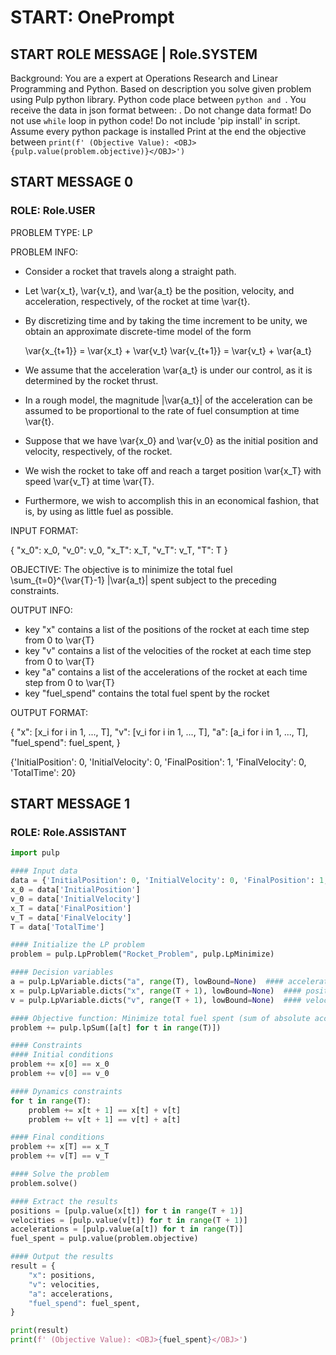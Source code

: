 # START: OnePrompt 
## START ROLE MESSAGE | Role.SYSTEM 
Background: You are a expert at Operations Research and Linear Programming and Python. Based on description you solve given problem using Pulp python library. Python code place between ```python and ```. You receive the data in json format between: <DATA></DATA>. Do not change data format! Do not use `while` loop in python code! Do not include 'pip install' in script. Assume every python package is installed Print at the end the objective between <OBJ></OBJ> `print(f' (Objective Value): <OBJ>{pulp.value(problem.objective)}</OBJ>')`  
## START MESSAGE 0 
### ROLE: Role.USER
<DESCRIPTION>
PROBLEM TYPE: LP

PROBLEM INFO: 

- Consider a rocket that travels along a straight path. 
- Let \var{x_t}, \var{v_t}, and \var{a_t} be the position, velocity, and acceleration, respectively, of the rocket at time \var{t}.
- By discretizing time and by taking the time increment to be unity, we obtain an approximate discrete-time model of the form 
    
    \var{x_{t+1}} = \var{x_t} + \var{v_t}
    \var{v_{t+1}} = \var{v_t} + \var{a_t}

- We assume that the acceleration \var{a_t} is under our control, as it is determined by the rocket thrust.
- In a rough model, the magnitude |\var{a_t}| of the accelera­tion can be assumed to be proportional to the rate of fuel consumption at time \var{t}.
- Suppose that we have \var{x_0} and \var{v_0} as the initial position and velocity, respectively, of the rocket.
- We wish the rocket to take off and reach a target position \var{x_T} with speed \var{v_T} at time \var{T}.
- Furthermore, we wish to accomplish this in an economical fashion, that is, by using as little fuel as possible.


INPUT FORMAT: 

{
    "x_0": x_0,
    "v_0": v_0,
    "x_T": x_T,
    "v_T": v_T,
    "T": T
}

OBJECTIVE: The objective is to minimize the total fuel \sum_{t=0}^{\var{T}-1} |\var{a_t}| spent subject to the preceding constraints.

OUTPUT INFO:

- key "x" contains a list of the positions of the rocket at each time step from 0 to \var{T}
- key "v" contains a list of the velocities of the rocket at each time step from 0 to \var{T}
- key "a" contains a list of the accelerations of the rocket at each time step from 0 to \var{T}
- key "fuel_spend" contains the total fuel spent by the rocket

OUTPUT FORMAT:

{
    "x": [x_i for i in 1, ..., T],
    "v": [v_i for i in 1, ..., T],
    "a": [a_i for i in 1, ..., T],
    "fuel_spend": fuel_spent,
}


</DESCRIPTION>
<DATA>
{'InitialPosition': 0, 'InitialVelocity': 0, 'FinalPosition': 1, 'FinalVelocity': 0, 'TotalTime': 20}</DATA>


## START MESSAGE 1 
### ROLE: Role.ASSISTANT
```python
import pulp

#### Input data
data = {'InitialPosition': 0, 'InitialVelocity': 0, 'FinalPosition': 1, 'FinalVelocity': 0, 'TotalTime': 20}
x_0 = data['InitialPosition']
v_0 = data['InitialVelocity']
x_T = data['FinalPosition']
v_T = data['FinalVelocity']
T = data['TotalTime']

#### Initialize the LP problem
problem = pulp.LpProblem("Rocket_Problem", pulp.LpMinimize)

#### Decision variables
a = pulp.LpVariable.dicts("a", range(T), lowBound=None)  #### acceleration
x = pulp.LpVariable.dicts("x", range(T + 1), lowBound=None)  #### position
v = pulp.LpVariable.dicts("v", range(T + 1), lowBound=None)  #### velocity

#### Objective function: Minimize total fuel spent (sum of absolute accelerations)
problem += pulp.lpSum([a[t] for t in range(T)])

#### Constraints
#### Initial conditions
problem += x[0] == x_0
problem += v[0] == v_0

#### Dynamics constraints
for t in range(T):
    problem += x[t + 1] == x[t] + v[t]
    problem += v[t + 1] == v[t] + a[t]

#### Final conditions
problem += x[T] == x_T
problem += v[T] == v_T

#### Solve the problem
problem.solve()

#### Extract the results
positions = [pulp.value(x[t]) for t in range(T + 1)]
velocities = [pulp.value(v[t]) for t in range(T + 1)]
accelerations = [pulp.value(a[t]) for t in range(T)]
fuel_spent = pulp.value(problem.objective)

#### Output the results
result = {
    "x": positions,
    "v": velocities,
    "a": accelerations,
    "fuel_spend": fuel_spent,
}

print(result)
print(f' (Objective Value): <OBJ>{fuel_spent}</OBJ>')
```

